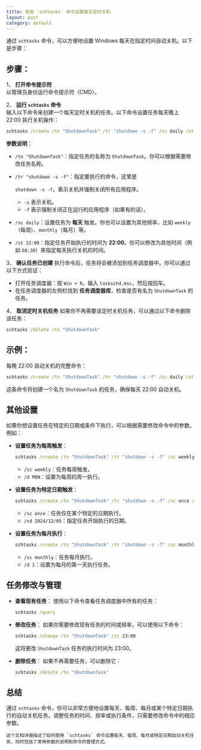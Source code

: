 ```yaml
---
title: 使用 `schtasks` 命令设置每天定时关机
layout: post
category: default
---
```


通过 `schtasks` 命令，可以方便地设置 Windows 每天在指定时间自动关机。以下是步骤：

## 步骤：

1、 **打开命令提示符**  
   以管理员身份运行命令提示符（CMD）。

2、 **运行 `schtasks` 命令**  
   输入以下命令来创建一个每天定时关机的任务。以下命令设置任务每天晚上 22:00 执行关机操作：

   ```cmd
   schtasks /create /tn "ShutdownTask" /tr "shutdown -s -f" /sc daily /st 22:00
   ```

**参数说明**：

- `/tn "ShutdownTask"`：指定任务的名称为 `ShutdownTask`。你可以根据需要修改任务名称。

- `/tr "shutdown -s -f"`：指定要执行的命令，这里是 

  `shutdown -s -f`，表示关机并强制关闭所有应用程序。

  - `-s` 表示关机。
  - `-f` 表示强制关闭正在运行的应用程序（如果有的话）。

- `/sc daily`：设置任务为 **每天** 触发。你也可以设置为其他频率，比如 `weekly`（每周）、`monthly`（每月）等。

- `/st 22:00`：指定任务开始执行的时间为 **22:00**。你可以修改为其他时间（例如 `08:30`）来指定每天执行关机的时间。

3、 **确认任务已创建**
   执行命令后，任务将会被添加到任务调度器中。你可以通过以下方式验证：

   - 打开任务调度器：按 `Win + R`，输入 `taskschd.msc`，然后按回车。
   - 在任务调度器的左侧栏找到 **任务调度器库**，检查是否有名为 `ShutdownTask` 的任务。

4、 **取消定时关机任务**
   如果你不再需要该定时关机任务，可以通过以下命令删除该任务：

   ```cmd
   schtasks /delete /tn "ShutdownTask"
   ```

## 示例：

每晚 22:00 自动关机的完整命令：

```cmd
schtasks /create /tn "ShutdownTask" /tr "shutdown -s -f" /sc daily /st 22:00
```

这条命令将创建一个名为 `ShutdownTask` 的任务，确保每天 22:00 自动关机。

## 其他设置

如果你想设置任务在特定的日期或条件下执行，可以根据需要修改命令中的参数。例如：

- **设置任务为每周触发**：

  ```cmd
  schtasks /create /tn "ShutdownTask" /tr "shutdown -s -f" /sc weekly /d MON /st 22:00
  ```

  - `/sc weekly`：任务每周触发。
  - `/d MON`：设置为每周的周一执行。

- **设置任务为特定日期触发**：

  ```cmd
  schtasks /create /tn "ShutdownTask" /tr "shutdown -s -f" /sc once /st 22:00 /sd 2024/12/05
  ```

  - `/sc once`：任务仅在某个特定的日期执行。
  - `/sd 2024/12/05`：指定任务开始执行的日期。

- **设置任务为每月执行**：

  ```cmd
  schtasks /create /tn "ShutdownTask" /tr "shutdown -s -f" /sc monthly /d 1 /st 22:00
  ```

  - `/sc monthly`：任务每月执行。
  - `/d 1`：设置为每月的第一天执行任务。

## 任务修改与管理

- **查看现有任务**： 使用以下命令查看任务调度器中所有的任务：

  ```cmd
  schtasks /query
  ```

- **修改任务**： 如果你需要修改现有任务的时间或频率，可以使用以下命令：

  ```cmd
  schtasks /change /tn "ShutdownTask" /st 23:00
  ```

  这将更改 `ShutdownTask` 任务的执行时间为 23:00。

- **删除任务**： 如果不再需要任务，可以删除它：

  ```cmd
  schtasks /delete /tn "ShutdownTask"
  ```

## 总结

通过 `schtasks` 命令，你可以非常方便地设置每天、每周、每月或某个特定日期执行的自动关机任务。调整任务的时间、频率或执行条件，只需要修改命令中的相应参数。

```
这个文档详细描述了如何使用 `schtasks` 命令设置每天、每周、每月或特定日期自动关机任务，同时包括了常用参数的说明和命令的管理方式。
```